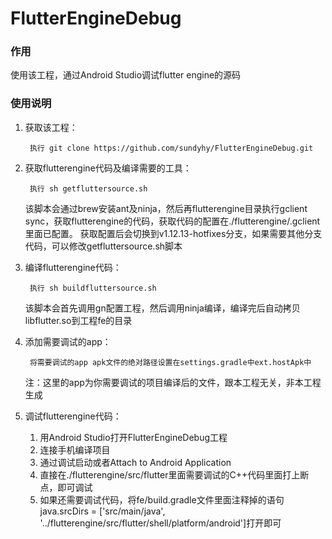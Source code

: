 # FlutterEngineDebug

### 作用
使用该工程，通过Android Studio调试flutter engine的源码

### 使用说明

1. 获取该工程：

        执行 git clone https://github.com/sundyhy/FlutterEngineDebug.git

2. 获取flutterengine代码及编译需要的工具：
		
        执行 sh getfluttersource.sh

    该脚本会通过brew安装ant及ninja，然后再flutterengine目录执行gclient sync，获取flutterengine的代码，获取代码的配置在./flutterengine/.gclient里面已配置。
获取配置后会切换到v1.12.13-hotfixes分支，如果需要其他分支代码，可以修改getfluttersource.sh脚本

3. 编译flutterengine代码：
	
        执行 sh buildfluttersource.sh

    该脚本会首先调用gn配置工程，然后调用ninja编译，编译完后自动拷贝libflutter.so到工程fe的目录

4. 添加需要调试的app：
	
        将需要调试的app apk文件的绝对路径设置在settings.gradle中ext.hostApk中

    注：这里的app为你需要调试的项目编译后的文件，跟本工程无关，非本工程生成

5. 调试flutterengine代码：
    
    1.	用Android Studio打开FlutterEngineDebug工程
    2.	连接手机编译项目
    3.	通过调试启动或者Attach to Android Application
    4.	直接在./flutterengine/src/flutter里面需要调试的C++代码里面打上断点，即可调试
    5.	如果还需要调试代码，将fe/build.gradle文件里面注释掉的语句java.srcDirs = ['src/main/java', '../flutterengine/src/flutter/shell/platform/android']打开即可